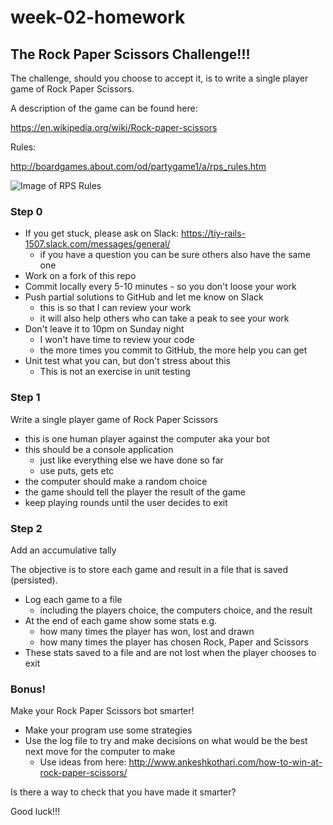 # week-02-homework

## The Rock Paper Scissors Challenge!!!

The challenge, should you choose to accept it, is to write a single player game of Rock Paper Scissors. 

A description of the game can be found here: 

https://en.wikipedia.org/wiki/Rock-paper-scissors

Rules:

http://boardgames.about.com/od/partygame1/a/rps_rules.htm

![Image of RPS Rules](https://upload.wikimedia.org/wikipedia/commons/thumb/6/67/Rock-paper-scissors.svg/2000px-Rock-paper-scissors.svg.png)


### Step 0

* If you get stuck, please ask on Slack: https://tiy-rails-1507.slack.com/messages/general/
  * if you have a question you can be sure others also have the same one
* Work on a fork of this repo
* Commit locally every 5-10 minutes - so you don't loose your work
* Push partial solutions to GitHub and let me know on Slack
  * this is so that I can review your work
  * it will also help others who can take a peak to see your work
* Don't leave it to 10pm on Sunday night
  * I won't have time to review your code
  * the more times you commit to GitHub, the more help you can get
* Unit test what you can, but don't stress about this
  * This is not an exercise in unit testing

### Step 1

Write a single player game of Rock Paper Scissors 
* this is one human player against the computer aka your bot
* this should be a console application
  * just like everything else we have done so far
  * use puts, gets etc
* the computer should make a random choice
* the game should tell the player the result of the game
* keep playing rounds until the user decides to exit

### Step 2

Add an accumulative tally 

The objective is to store each game and result in a file that is saved (persisted). 

* Log each game to a file
  * including the players choice, the computers choice, and the result
* At the end of each game show some stats e.g.
  * how many times the player has won, lost and drawn
  * how many times the player has chosen Rock, Paper and Scissors
* These stats saved to a file and are not lost when the player chooses to exit

### Bonus!

Make your Rock Paper Scissors bot smarter!

* Make your program use some strategies
* Use the log file to try and make decisions on what would be the best next move for the computer to make
  * Use ideas from here: http://www.ankeshkothari.com/how-to-win-at-rock-paper-scissors/

Is there a way to check that you have made it smarter?

Good luck!!!
